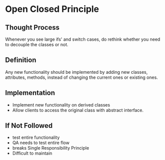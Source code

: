 # Open Closed Principle

## Thought Process

Whenever you see large ifs' and switch cases, do rethink whether you need to decouple the classes or not.

## Definition

Any new functionality should be implemented by adding new classes, attributes, methods, instead of changing the current ones or existing ones.

## Implementation

* Implement new functionality on derived classes
* Allow clients to access the original class with abstract interface.

## If Not Followed

* test entire functionality
* QA needs to test entire flow
* breaks Single Responsibility Principle
* Difficult to maintain
